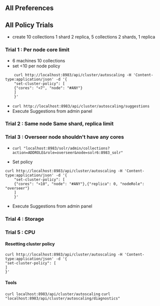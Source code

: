 ## All Preferences

## All Policy Trials
- create 10 collections 1 shard 2 replica, 5 collections 2 shards, 1 replica

### Trial 1 : Per node core limit
- 6 machines 10 collections
- set <10 per node policy
```
	curl http://localhost:8983/api/cluster/autoscaling -H 'Content-type:application/json' -d '{
	"set-cluster-policy": [
  	{"cores": "<7", "node": "#ANY"}
  	]
	}'
```

- `curl http://localhost:8983/api/cluster/autoscaling/suggestions`
- Execute Suggestions from admin panel

### Trial 2 : Same node Same shard, replica limit


### Trial 3 : Overseer node shouldn't have any cores

- `curl "localhost:8983/solr/admin/collections?action=ADDROLE&role=overseer&node=solr6:8983_solr"`

- Set policy
```
curl http://localhost:8983/api/cluster/autoscaling -H 'Content-type:application/json' -d '{
	"set-cluster-policy": [
  	{"cores": "<10", "node": "#ANY"},{"replica": 0, "nodeRole": "overseer"}
  	]
	}'
```

 - Execute Suggestions from admin panel


### Trial 4 : Storage

### Trial 5 : CPU


#### Resetting cluster policy
	curl http://localhost:8983/api/cluster/autoscaling -H 'Content-type:application/json' -d '{
	"set-cluster-policy": [
  	]
	}'


#### Tools
`curl localhost:8983/api/cluster/autoscaling`
`curl "localhost:8983/api/cluster/autoscaling/diagnostics"`



